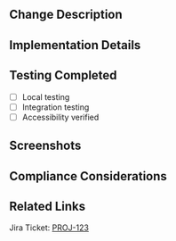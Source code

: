 ## Change Description

<!-- Brief description of what changed and why -->

## Implementation Details

<!-- How the change was implemented, focusing on technical approach -->

## Testing Completed

- [ ] Local testing
- [ ] Integration testing
- [ ] Accessibility verified

## Screenshots

<!-- For UI changes, include before/after screenshots -->

## Compliance Considerations

<!-- Brief statement on security/compliance impact -->

## Related Links

Jira Ticket: [PROJ-123](https://yourcompany.atlassian.net/browse/PROJ-123)
